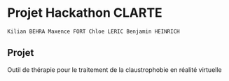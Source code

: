 # Projet Hackathon CLARTE

	Kilian BEHRA Maxence FORT Chloe LERIC Benjamin HEINRICH

## Projet
Outil de thérapie pour le traitement de la claustrophobie en réalité virtuelle

### 
